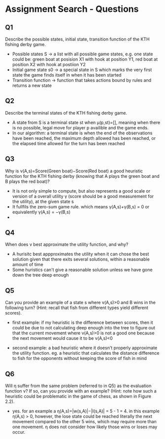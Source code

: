 # Assignment Search - Questions

## Q1
Describe the possible states, initial state, transition function of the KTH fishing derby game.

* Possible states S -> a list with all possible game states, e.g. one state could be: green boat at posision X1 with hook at position Y1, red boat at position X2 with hook at postiion Y2
* Initial game state s0 -> a special state in S which marks the very first state the game finds itself in when it has been started
* Transition function -> function that takes actions bound by rules and returns a new state


## Q2
Describe the terminal states of the KTH fishing derby game.

* A state from S is a terminal state st when μ(p,st)=[], meaning when there is no possible, legal move for player p availible and the game ends.
* In our algorithm: a terminal state is when the end of the observations have been reached, the maximum depth allowed has been reached, or the elapsed time allowed for the turn has been reached


## Q3
Why is ν(A,s)=Score(Green boat)−Score(Red boat) a good heuristic function for the KTH fishing derby (knowing that A plays the green boat and B plays the red boat)?

* It is not only simple to compute, but also represents a good scale or version of a overall utility γ (score should be a good measurement for the utility), at the given state s
* It fullfils the zero-sum game rule. which means γ(A,s)+γ(B,s) = 0 or equivalently γ(A,s) = −γ(B,s)
* 

## Q4
When does ν best approximate the utility function, and why?

* A hurisitc best appproximates the utility when it can chose the best solution given that there exits several solutions, within a reasonable amount of time
* Some huristics can't give a reasonable solution unless we have gone down the tree deep enough 


## Q5
Can you provide an example of a state s where ν(A,s)>0 and B wins in the following turn? (Hint: recall that fish from different types yield different scores).

* first example: if my heuristic is the difference between scores, then it could be due to not calculating deep enough into the tree to figure out that the current movement where ν(A,s)>0 is not a good one because the next movement would cause it to be ν(A,s)<0

* second example: a bad heuristic where it doesn't properly approximate the utility function. eg. a heuristic that calculates the distance difference to fish for the opponents without keeping the score of fish in mind


## Q6
Will η suffer from the same problem (referred to in Q5) as the evaluation function ν? If so, can you provide with an example? (Hint: note how such a heuristic could be problematic in the game of chess, as shown in Figure 2.2).

* yes. for an example a η(A,s)=|w(s,A)|−|l(s,A)| = 5 - 1 = 4. in this example η(A,s) > 0, however, the lose state could be reached literally the next movement compared to the other 5 wins, which may require more than one movement. η does not consider how likely those wins or loses may occur.


